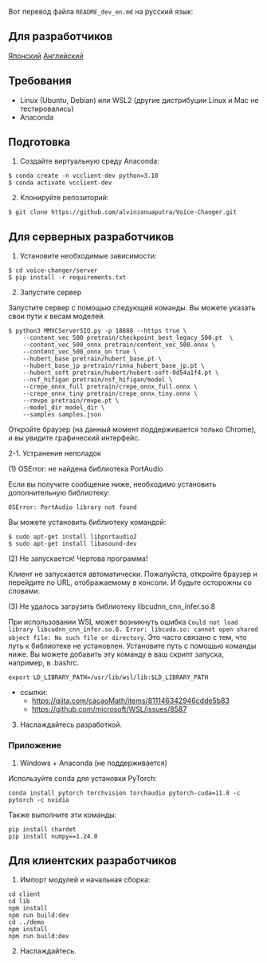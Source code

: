 Вот перевод файла `README_dev_en.md` на русский язык:

## Для разработчиков

[Японский](/README_dev_ja.md) [Английский](/README_dev_en.md)

## Требования

- Linux (Ubuntu, Debian) или WSL2 (другие дистрибуции Linux и Mac не тестировались)
- Anaconda

## Подготовка

1. Создайте виртуальную среду Anaconda:

```
$ conda create -n vcclient-dev python=3.10
$ conda activate vcclient-dev
```

2. Клонируйте репозиторий:

```
$ git clone https://github.com/alvinzanuaputra/Voice-Changer.git
```

## Для серверных разработчиков

1. Установите необходимые зависимости:

```
$ cd voice-changer/server
$ pip install -r requirements.txt
```

2. Запустите сервер

Запустите сервер с помощью следующей команды. Вы можете указать свои пути к весам моделей.

```
$ python3 MMVCServerSIO.py -p 18888 --https true \
    --content_vec_500 pretrain/checkpoint_best_legacy_500.pt  \
    --content_vec_500_onnx pretrain/content_vec_500.onnx \
    --content_vec_500_onnx_on true \
    --hubert_base pretrain/hubert_base.pt \
    --hubert_base_jp pretrain/rinna_hubert_base_jp.pt \
    --hubert_soft pretrain/hubert/hubert-soft-0d54a1f4.pt \
    --nsf_hifigan pretrain/nsf_hifigan/model \
    --crepe_onnx_full pretrain/crepe_onnx_full.onnx \
    --crepe_onnx_tiny pretrain/crepe_onnx_tiny.onnx \
    --rmvpe pretrain/rmvpe.pt \
    --model_dir model_dir \
    --samples samples.json
```

Откройте браузер (на данный момент поддерживается только Chrome), и вы увидите графический интерфейс.

2-1. Устранение неполадок

(1) OSError: не найдена библиотека PortAudio

Если вы получите сообщение ниже, необходимо установить дополнительную библиотеку:

```
OSError: PortAudio library not found
```

Вы можете установить библиотеку командой:

```
$ sudo apt-get install libportaudio2
$ sudo apt-get install libasound-dev
```

(2) Не запускается! Чертова программа!

Клиент не запускается автоматически. Пожалуйста, откройте браузер и перейдите по URL, отображаемому в консоли. И будьте осторожны со словами.

(3) Не удалось загрузить библиотеку libcudnn_cnn_infer.so.8

При использовании WSL может возникнуть ошибка `Could not load library libcudnn_cnn_infer.so.8. Error: libcuda.so: cannot open shared object file: No such file or directory`. Это часто связано с тем, что путь к библиотеке не установлен. Установите путь с помощью команды ниже. Вы можете добавить эту команду в ваш скрипт запуска, например, в .bashrc.

```
export LD_LIBRARY_PATH=/usr/lib/wsl/lib:$LD_LIBRARY_PATH
```

- ссылки:
  - https://qiita.com/cacaoMath/items/811146342946cdde5b83
  - https://github.com/microsoft/WSL/issues/8587

3. Наслаждайтесь разработкой.

### Приложение

1. Windows + Anaconda (не поддерживается)

Используйте conda для установки PyTorch:

```
conda install pytorch torchvision torchaudio pytorch-cuda=11.8 -c pytorch -c nvidia
```

Также выполните эти команды:

```
pip install chardet
pip install numpy==1.24.0
```

## Для клиентских разработчиков

1. Импорт модулей и начальная сборка:

```
cd client
cd lib
npm install
npm run build:dev
cd ../demo
npm install
npm run build:dev
```

2. Наслаждайтесь.
